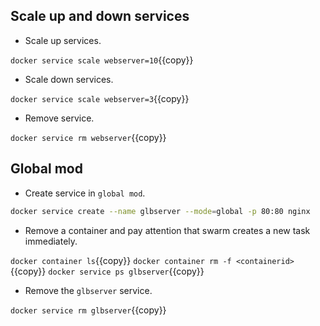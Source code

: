 
## Scale up and down services

- Scale up services.

`docker service scale webserver=10`{{copy}}

- Scale down services.

`docker service scale webserver=3`{{copy}}

- Remove service.

`docker service rm webserver`{{copy}}

## Global mod

- Create service in `global mod`.

```bash
docker service create --name glbserver --mode=global -p 80:80 nginx
```

- Remove a container and pay attention that swarm creates a new task immediately.

`docker container ls`{{copy}}
`docker container rm -f <containerid>`{{copy}}
`docker service ps glbserver`{{copy}}

- Remove the `glbserver` service.

`docker service rm glbserver`{{copy}}